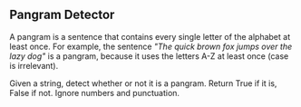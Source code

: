 ## Pangram Detector

A pangram is a sentence that contains every single letter of the alphabet at least once. For example, the sentence _"The quick brown fox jumps over the lazy dog"_ is a pangram, because it uses the letters A-Z at least once (case is irrelevant).

Given a string, detect whether or not it is a pangram. Return True if it is, False if not. Ignore numbers and punctuation.
